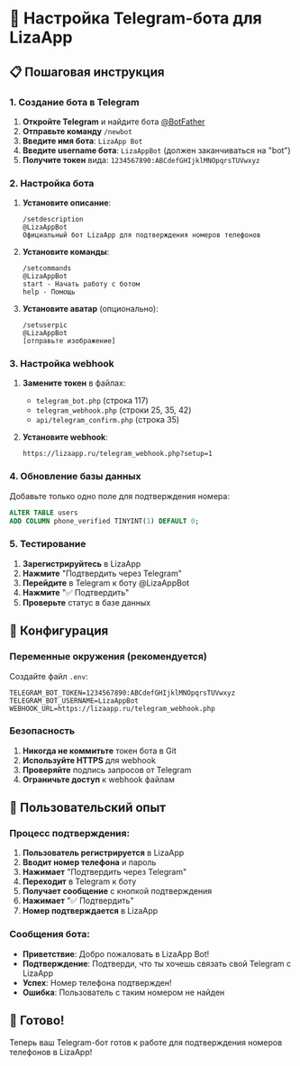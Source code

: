 # 🤖 Настройка Telegram-бота для LizaApp

## 📋 Пошаговая инструкция

### 1. Создание бота в Telegram

1. **Откройте Telegram** и найдите бота [@BotFather](https://t.me/BotFather)
2. **Отправьте команду** `/newbot`
3. **Введите имя бота**: `LizaApp Bot`
4. **Введите username бота**: `LizaAppBot` (должен заканчиваться на "bot")
5. **Получите токен** вида: `1234567890:ABCdefGHIjklMNOpqrsTUVwxyz`

### 2. Настройка бота

1. **Установите описание**:
   ```
   /setdescription
   @LizaAppBot
   Официальный бот LizaApp для подтверждения номеров телефонов
   ```

2. **Установите команды**:
   ```
   /setcommands
   @LizaAppBot
   start - Начать работу с ботом
   help - Помощь
   ```

3. **Установите аватар** (опционально):
   ```
   /setuserpic
   @LizaAppBot
   [отправьте изображение]
   ```

### 3. Настройка webhook

1. **Замените токен** в файлах:
   - `telegram_bot.php` (строка 117)
   - `telegram_webhook.php` (строки 25, 35, 42)
   - `api/telegram_confirm.php` (строка 35)

2. **Установите webhook**:
   ```
   https://lizaapp.ru/telegram_webhook.php?setup=1
   ```

### 4. Обновление базы данных

Добавьте только одно поле для подтверждения номера:

```sql
ALTER TABLE users 
ADD COLUMN phone_verified TINYINT(1) DEFAULT 0;
```

### 5. Тестирование

1. **Зарегистрируйтесь** в LizaApp
2. **Нажмите** "Подтвердить через Telegram"
3. **Перейдите** в Telegram к боту @LizaAppBot
4. **Нажмите** "✅ Подтвердить"
5. **Проверьте** статус в базе данных

## 🔧 Конфигурация

### Переменные окружения (рекомендуется)

Создайте файл `.env`:
```
TELEGRAM_BOT_TOKEN=1234567890:ABCdefGHIjklMNOpqrsTUVwxyz
TELEGRAM_BOT_USERNAME=LizaAppBot
WEBHOOK_URL=https://lizaapp.ru/telegram_webhook.php
```

### Безопасность

1. **Никогда не коммитьте** токен бота в Git
2. **Используйте HTTPS** для webhook
3. **Проверяйте** подпись запросов от Telegram
4. **Ограничьте доступ** к webhook файлам

## 📱 Пользовательский опыт

### Процесс подтверждения:

1. **Пользователь регистрируется** в LizaApp
2. **Вводит номер телефона** и пароль
3. **Нажимает** "Подтвердить через Telegram"
4. **Переходит** в Telegram к боту
5. **Получает сообщение** с кнопкой подтверждения
6. **Нажимает** "✅ Подтвердить"
7. **Номер подтверждается** в LizaApp

### Сообщения бота:

- **Приветствие**: Добро пожаловать в LizaApp Bot!
- **Подтверждение**: Подтверди, что ты хочешь связать свой Telegram с LizaApp
- **Успех**: Номер телефона подтвержден!
- **Ошибка**: Пользователь с таким номером не найден

## 🚀 Готово!

Теперь ваш Telegram-бот готов к работе для подтверждения номеров телефонов в LizaApp!
